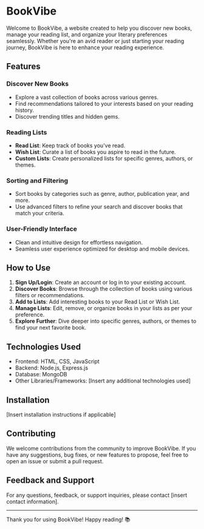# BookVibe

Welcome to BookVibe, a website created to help you discover new books, manage your reading list, and organize your literary preferences seamlessly. Whether you're an avid reader or just starting your reading journey, BookVibe is here to enhance your reading experience.

## Features

### Discover New Books
- Explore a vast collection of books across various genres.
- Find recommendations tailored to your interests based on your reading history.
- Discover trending titles and hidden gems.

### Reading Lists
- **Read List**: Keep track of books you've read.
- **Wish List**: Curate a list of books you aspire to read in the future.
- **Custom Lists**: Create personalized lists for specific genres, authors, or themes.

### Sorting and Filtering
- Sort books by categories such as genre, author, publication year, and more.
- Use advanced filters to refine your search and discover books that match your criteria.

### User-Friendly Interface
- Clean and intuitive design for effortless navigation.
- Seamless user experience optimized for desktop and mobile devices.

## How to Use
1. **Sign Up/Login**: Create an account or log in to your existing account.
2. **Discover Books**: Browse through the collection of books using various filters or recommendations.
3. **Add to Lists**: Add interesting books to your Read List or Wish List.
4. **Manage Lists**: Edit, remove, or organize books in your lists as per your preference.
5. **Explore Further**: Dive deeper into specific genres, authors, or themes to find your next favorite book.

## Technologies Used
- Frontend: HTML, CSS, JavaScript
- Backend: Node.js, Express.js
- Database: MongoDB
- Other Libraries/Frameworks: [Insert any additional technologies used]

## Installation
[Insert installation instructions if applicable]

## Contributing
We welcome contributions from the community to improve BookVibe. If you have any suggestions, bug fixes, or new features to propose, feel free to open an issue or submit a pull request.

## Feedback and Support
For any questions, feedback, or support inquiries, please contact [insert contact information].


---

Thank you for using BookVibe! Happy reading! 📚
